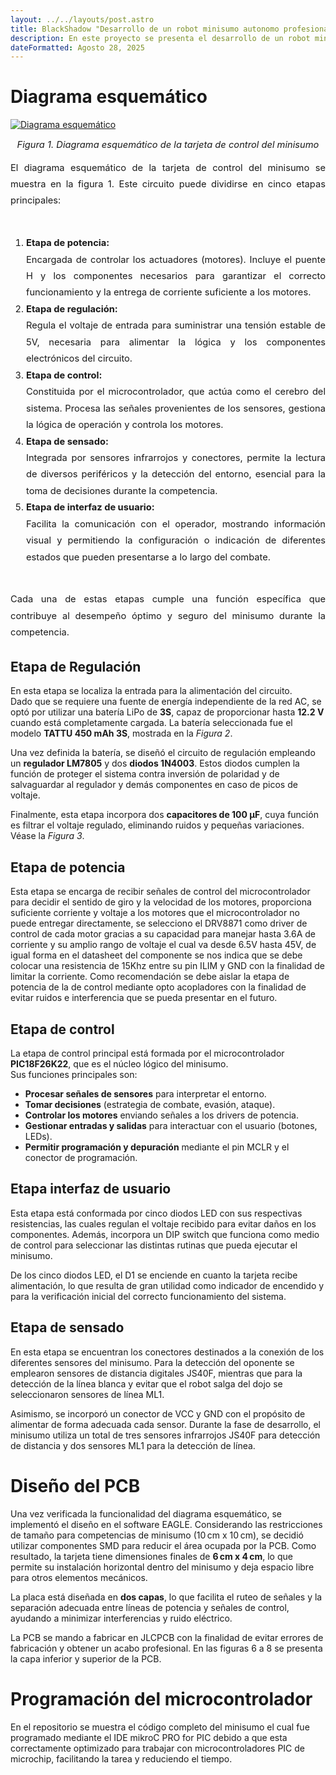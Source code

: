 ```yaml
---
layout: ../../layouts/post.astro
title: BlackShadow "Desarrollo de un robot minisumo autonomo profesional"
description: En este proyecto se presenta el desarrollo de un robot minisumo.
dateFormatted: Agosto 28, 2025
---
```


# **Diagrama esquemático**

<a href="/assets/images/posts/blackshadowD/Schematic.png" target="_blank">
  <img src="/assets/images/posts/blackshadowD/Schematic.png" alt="Diagrama esquemático" style="max-width: 100%; height: auto;">
</a>

<p style="text-align: center; font-style: italic; font-size: 1.05em;">
Figura 1. Diagrama esquemático de la tarjeta de control del minisumo
</p>

<div style="text-align: justify; font-size: 1.05em; line-height: 1.8;">
El diagrama esquemático de la tarjeta de control del minisumo se muestra en la figura 1. Este circuito puede dividirse en cinco etapas principales:
<br><br>
<ol>
  <li>
    <b>Etapa de potencia:</b><br>
    Encargada de controlar los actuadores (motores). Incluye el puente H y los componentes necesarios para garantizar el correcto funcionamiento y la entrega de corriente suficiente a los motores.
  </li>
  <li>
    <b>Etapa de regulación:</b><br>
    Regula el voltaje de entrada para suministrar una tensión estable de 5V, necesaria para alimentar la lógica y los componentes electrónicos del circuito.
  </li>
  <li>
    <b>Etapa de control:</b><br>
    Constituida por el microcontrolador, que actúa como el cerebro del sistema. Procesa las señales provenientes de los sensores, gestiona la lógica de operación y controla los motores.
  </li>
  <li>
    <b>Etapa de sensado:</b><br>
    Integrada por sensores infrarrojos y conectores, permite la lectura de diversos periféricos y la detección del entorno, esencial para la toma de decisiones durante la competencia.
  </li>
  <li>
    <b>Etapa de interfaz de usuario:</b><br>
    Facilita la comunicación con el operador, mostrando información visual y permitiendo la configuración o indicación de diferentes estados que pueden presentarse a lo largo del combate.
  </li>
</ol>
<br>
Cada una de estas etapas cumple una función específica que contribuye al desempeño óptimo y seguro del minisumo durante la competencia.
</div>

## Etapa de Regulación

En esta etapa se localiza la entrada para la alimentación del circuito.  
Dado que se requiere una fuente de energía independiente de la red AC, se optó por utilizar una batería LiPo de **3S**, capaz de proporcionar hasta **12.2 V** cuando está completamente cargada. La batería seleccionada fue el modelo **TATTU 450 mAh 3S**, mostrada en la *Figura 2*.  

Una vez definida la batería, se diseñó el circuito de regulación empleando un **regulador LM7805** y dos **diodos 1N4003**. Estos diodos cumplen la función de proteger el sistema contra inversión de polaridad y de salvaguardar al regulador y demás componentes en caso de picos de voltaje.  

Finalmente, esta etapa incorpora dos **capacitores de 100 µF**, cuya función es filtrar el voltaje regulado, eliminando ruidos y pequeñas variaciones. Véase la *Figura 3*.  


## Etapa de potencia

Esta etapa se encarga de recibir señales de control del microcontrolador para decidir el sentido de giro y la velocidad de los motores, proporciona suficiente corriente y voltaje a los motores que el microcontrolador no puede entregar directamente, se selecciono el DRV8871 como driver de control de cada motor gracias a su capacidad para manejar hasta 3.6A de corriente y su amplio rango de voltaje el cual va desde 6.5V hasta 45V, de igual forma en el datasheet del componente se nos indica que se debe colocar una resistencia de 15Khz entre su pin ILIM y GND con la finalidad de limitar la corriente. Como recomendación se debe aislar la etapa de potencia de la de control mediante opto acopladores con la finalidad de evitar ruidos e interferencia que se pueda presentar en el futuro.

## Etapa de control

La etapa de control principal está formada por el microcontrolador **PIC18F26K22**, que es el núcleo lógico del minisumo.  
Sus funciones principales son:

- **Procesar señales de sensores** para interpretar el entorno.
- **Tomar decisiones** (estrategia de combate, evasión, ataque).
- **Controlar los motores** enviando señales a los drivers de potencia.
- **Gestionar entradas y salidas** para interactuar con el usuario (botones, LEDs).
- **Permitir programación y depuración** mediante el pin MCLR y el conector de programación.

## Etapa interfaz de usuario

Esta etapa está conformada por cinco diodos LED con sus respectivas resistencias, las cuales regulan el voltaje recibido para evitar daños en los componentes. Además, incorpora un DIP switch que funciona como medio de control para seleccionar las distintas rutinas que pueda ejecutar el minisumo.

De los cinco diodos LED, el D1 se enciende en cuanto la tarjeta recibe alimentación, lo que resulta de gran utilidad como indicador de encendido y para la verificación inicial del correcto funcionamiento del sistema.

## Etapa de sensado

En esta etapa se encuentran los conectores destinados a la conexión de los diferentes sensores del minisumo. Para la detección del oponente se emplearon sensores de distancia digitales JS40F, mientras que para la detección de la línea blanca y evitar que el robot salga del dojo se seleccionaron sensores de línea ML1.

Asimismo, se incorporó un conector de VCC y GND con el propósito de alimentar de forma adecuada cada sensor. Durante la fase de desarrollo, el minisumo utiliza un total de tres sensores infrarrojos JS40F para detección de distancia y dos sensores ML1 para la detección de línea.

# **Diseño del PCB**

Una vez verificada la funcionalidad del diagrama esquemático, se implementó el diseño en el software EAGLE. Considerando las restricciones de tamaño para competencias de minisumo (10 cm x 10 cm), se decidió utilizar componentes SMD para reducir el área ocupada por la PCB. Como resultado, la tarjeta tiene dimensiones finales de **6 cm x 4 cm**, lo que permite su instalación horizontal dentro del minisumo y deja espacio libre para otros elementos mecánicos.

La placa está diseñada en **dos capas**, lo que facilita el ruteo de señales y la separación adecuada entre líneas de potencia y señales de control, ayudando a minimizar interferencias y ruido eléctrico.  

La PCB se mando a fabricar en JLCPCB con la finalidad de evitar errores de fabricación y obtener un acabo profesional.
En las figuras 6 a 8 se presenta la capa inferior y superior de la PCB.


# **Programación del microcontrolador**

En el repositorio se muestra el código completo del minisumo el cual fue programado mediante el IDE mikroC PRO for PIC debido a que esta correctamente optimizado para trabajar con microcontroladores PIC de microchip, facilitando la tarea y reduciendo el tiempo.



